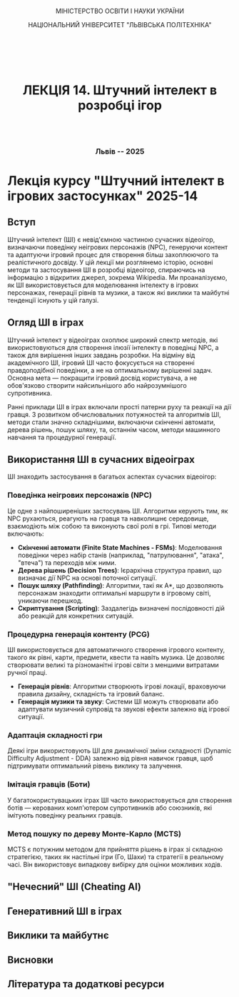 <div style="text-align: center;">

МІНІСТЕРСТВО ОСВІТИ І НАУКИ УКРАЇНИ

НАЦІОНАЛЬНИЙ УНІВЕРСИТЕТ "ЛЬВІВСЬКА ПОЛІТЕХНІКА"

</div>

<br/>
<br/>
<br/>
<br/>

# <div style="text-align: center;">ЛЕКЦІЯ 14. Штучний інтелект в розробці ігор</div>

<br/>
<br/>

### <p style="text-align: center;">Львів -- 2025</p>

<div style="page-break-after: always;"></div>

# Лекція курсу "Штучний інтелект в ігрових застосунках" 2025-14

## Вступ

Штучний інтелект (ШІ) є невід'ємною частиною сучасних відеоігор, визначаючи поведінку неігрових персонажів (NPC), генеруючи контент та адаптуючи ігровий процес для створення більш захоплюючого та реалістичного досвіду. У цій лекції ми розглянемо історію, основні методи та застосування ШІ в розробці відеоігор, спираючись на інформацію з відкритих джерел, зокрема Wikipedia. Ми проаналізуємо, як ШІ використовується для моделювання інтелекту в ігрових персонажах, генерації рівнів та музики, а також які виклики та майбутні тенденції існують у цій галузі.

## Огляд ШІ в іграх

Штучний інтелект у відеоіграх охоплює широкий спектр методів, які використовуються для створення ілюзії інтелекту в поведінці NPC, а також для вирішення інших завдань розробки. На відміну від академічного ШІ, ігровий ШІ часто фокусується на створенні правдоподібної поведінки, а не на оптимальному вирішенні задач. Основна мета — покращити ігровий досвід користувача, а не обов'язково створити найсильнішого або найрозумнішого супротивника.

Ранні приклади ШІ в іграх включали прості патерни руху та реакції на дії гравця. З розвитком обчислювальних потужностей та алгоритмів ШІ, методи стали значно складнішими, включаючи скінченні автомати, дерева рішень, пошук шляху, та, останнім часом, методи машинного навчання та процедурної генерації.

## Використання ШІ в сучасних відеоіграх

ШІ знаходить застосування в багатьох аспектах сучасних відеоігор:

### Поведінка неігрових персонажів (NPC)

Це одне з найпоширеніших застосувань ШІ. Алгоритми керують тим, як NPC рухаються, реагують на гравця та навколишнє середовище, взаємодіють між собою та виконують свої ролі в грі. Типові методи включають:

*   **Скінченні автомати (Finite State Machines - FSMs)**: Моделювання поведінки через набір станів (наприклад, "патрулювання", "атака", "втеча") та переходів між ними.
*   **Дерева рішень (Decision Trees)**: Ієрархічна структура правил, що визначає дії NPC на основі поточної ситуації.
*   **Пошук шляху (Pathfinding)**: Алгоритми, такі як A*, що дозволяють персонажам знаходити оптимальні маршрути в ігровому світі, уникаючи перешкод.
*   **Скриптування (Scripting)**: Заздалегідь визначені послідовності дій або реакцій для конкретних ситуацій.

### Процедурна генерація контенту (PCG)

ШІ використовується для автоматичного створення ігрового контенту, такого як рівні, карти, предмети, квести та навіть музика. Це дозволяє створювати великі та різноманітні ігрові світи з меншими витратами ручної праці.

*   **Генерація рівнів**: Алгоритми створюють ігрові локації, враховуючи правила дизайну, складність та ігровий баланс.
*   **Генерація музики та звуку**: Системи ШІ можуть створювати або адаптувати музичний супровід та звукові ефекти залежно від ігрової ситуації.

### Адаптація складності гри

Деякі ігри використовують ШІ для динамічної зміни складності (Dynamic Difficulty Adjustment - DDA) залежно від рівня навичок гравця, щоб підтримувати оптимальний рівень виклику та залучення.

### Імітація гравців (Боти)

У багатокористувацьких іграх ШІ часто використовується для створення ботів — керованих комп'ютером супротивників або союзників, які імітують поведінку реальних гравців.

### Метод пошуку по дереву Монте-Карло (MCTS)

MCTS є потужним методом для прийняття рішень в іграх зі складною стратегією, таких як настільні ігри (Го, Шахи) та стратегії в реальному часі. Він використовує випадкову вибірку для оцінки можливих ходів.

## "Нечесний" ШІ (Cheating AI)


## Генеративний ШІ в іграх


## Виклики та майбутнє


## Висновки


## Література та додаткові ресурси
